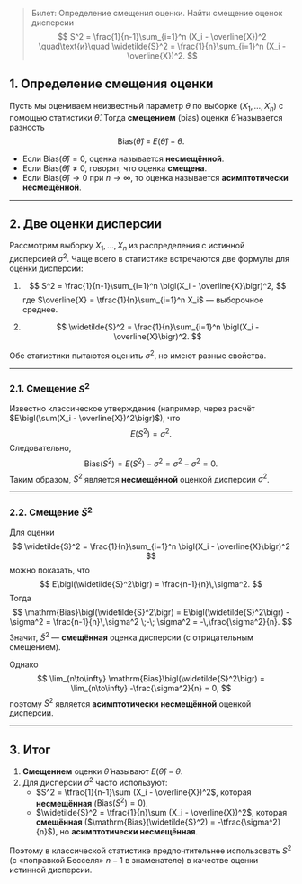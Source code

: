 > Билет: Определение смещения оценки. Найти смещение оценок дисперсии 
> $$
 S^2 = \frac{1}{n-1}\sum_{i=1}^n (X_i - \overline{X})^2
 \quad\text{и}\quad
 \widetilde{S}^2 = \frac{1}{n}\sum_{i=1}^n (X_i - \overline{X})^2.
 $$
## 1. Определение смещения оценки

Пусть мы оцениваем неизвестный параметр $\theta$ по выборке $(X_1,\dots,X_n)$ с помощью статистики $\hat{\theta}$. Тогда **смещением** (bias) оценки $\hat{\theta}$ называется разность
$$
\mathrm{Bias}(\hat{\theta}) \;=\; E\bigl(\hat{\theta}\bigr) - \theta.
$$
- Если $\mathrm{Bias}(\hat{\theta}) = 0$, оценка называется **несмещённой**.
- Если $\mathrm{Bias}(\hat{\theta}) \neq 0$, говорят, что оценка **смещена**.  
- Если $\mathrm{Bias}(\hat{\theta}) \to 0$ при $n \to \infty$, то оценка называется **асимптотически несмещённой**.

---

## 2. Две оценки дисперсии

Рассмотрим выборку $X_1,\dots,X_n$ из распределения с истинной дисперсией $\sigma^2$. Чаще всего в статистике встречаются две формулы для оценки дисперсии:

1.
   $$
   S^2 = \frac{1}{n-1}\sum_{i=1}^n \bigl(X_i - \overline{X}\bigr)^2,
   $$
   где $\overline{X} = \tfrac{1}{n}\sum_{i=1}^n X_i$ — выборочное среднее.

2.
   $$
   \widetilde{S}^2 = \frac{1}{n}\sum_{i=1}^n \bigl(X_i - \overline{X}\bigr)^2.
   $$

Обе статистики пытаются оценить $\sigma^2$, но имеют разные свойства.

---

### 2.1. Смещение $S^2$

Известно классическое утверждение (например, через расчёт $E\bigl(\sum(X_i - \overline{X})^2\bigr)$), что
$$
E\bigl(S^2\bigr) = \sigma^2.
$$
Следовательно,
$$
\mathrm{Bias}\bigl(S^2\bigr)
= E\bigl(S^2\bigr) - \sigma^2
= \sigma^2 - \sigma^2
= 0.
$$
Таким образом, $S^2$ является **несмещённой** оценкой дисперсии $\sigma^2$.

---

### 2.2. Смещение $\widetilde{S}^2$

Для оценки
$$
\widetilde{S}^2 = \frac{1}{n}\sum_{i=1}^n \bigl(X_i - \overline{X}\bigr)^2
$$
можно показать, что
$$
E\bigl(\widetilde{S}^2\bigr) = \frac{n-1}{n}\,\sigma^2.
$$
Тогда
$$
\mathrm{Bias}\bigl(\widetilde{S}^2\bigr)
= E\bigl(\widetilde{S}^2\bigr) - \sigma^2
= \frac{n-1}{n}\,\sigma^2 \;-\; \sigma^2
= -\,\frac{\sigma^2}{n}.
$$
Значит, $\widetilde{S}^2$ — **смещённая** оценка дисперсии (с отрицательным смещением).

Однако 
$$
\lim_{n\to\infty} \mathrm{Bias}\bigl(\widetilde{S}^2\bigr)
= \lim_{n\to\infty} -\frac{\sigma^2}{n} 
= 0,
$$
поэтому $\widetilde{S}^2$ является **асимптотически несмещённой** оценкой дисперсии.

---

## 3. Итог

1. **Смещением** оценки $\hat{\theta}$ называют $E(\hat{\theta}) - \theta$.  
2. Для дисперсии $\sigma^2$ часто используют:
   - $S^2 = \tfrac{1}{n-1}\sum (X_i - \overline{X})^2$, которая **несмещённая** ($\mathrm{Bias}(S^2)=0$).  
   - $\widetilde{S}^2 = \tfrac{1}{n}\sum (X_i - \overline{X})^2$, которая **смещённая** ($\mathrm{Bias}(\widetilde{S}^2) = -\tfrac{\sigma^2}{n}$), но **асимптотически несмещённая**.  

Поэтому в классической статистике предпочтительнее использовать $S^2$ (с «поправкой Бесселя» $n-1$ в знаменателе) в качестве оценки истинной дисперсии. 
